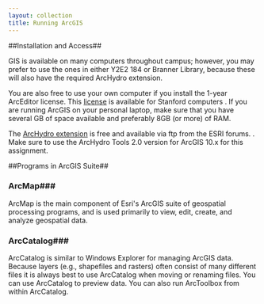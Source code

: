 ```yaml
---
layout: collection
title: Running ArcGIS
---
```


##Installation and Access##

GIS is available on many computers throughout campus; however, you may prefer to use the ones in either Y2E2 184 or Branner Library, because these will also have the required ArcHydro extension.  

You are also free to use your own computer if you install the 1-year ArcEditor license. This [license](https://lib.stanford.edu/stanford-geospatial-center/arcgis-102-software-download) is available for Stanford computers . If you are running ArcGIS on your personal laptop, make sure that you have several GB of space available and preferably 8GB (or more) of RAM.

The [ArcHydro extension](https://geonet.esri.com/message/402547#402547) is free and available via ftp from the ESRI forums. . Make sure to use the ArcHydro Tools 2.0 version for ArcGIS 10.x for this assignment.

##Programs in ArcGIS Suite##

### ArcMap###

ArcMap is the main component of Esri's ArcGIS suite of geospatial processing programs, and is used primarily to view, edit, create, and analyze geospatial data.

### ArcCatalog###

ArcCatalog is similar to Windows Explorer for managing ArcGIS data.  Because layers (e.g., shapefiles and rasters) often consist of many different files it is always best to use ArcCatalog when moving or renaming files.  You can use ArcCatalog to preview data.  You can also run ArcToolbox from within ArcCatalog. 




